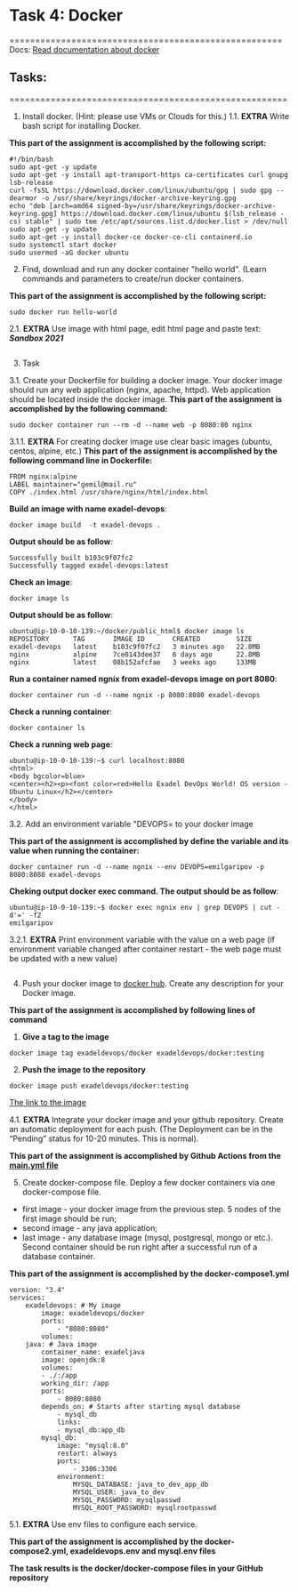 # Task 4: Docker
=====================================================
Docs:
[Read documentation about docker](https://docs.docker.com/)
 
## Tasks:
======================================================
1. Install docker. (Hint: please use VMs or Clouds  for this.)
   1.1. **EXTRA** Write bash script for installing Docker. 
  
**This part of the assignment is accomplished by the following script:** 
```
#!/bin/bash
sudo apt-get -y update
sudo apt-get -y install apt-transport-https ca-certificates curl gnupg lsb-release
curl -fsSL https://download.docker.com/linux/ubuntu/gpg | sudo gpg --dearmor -o /usr/share/keyrings/docker-archive-keyring.gpg
echo "deb [arch=amd64 signed-by=/usr/share/keyrings/docker-archive-keyring.gpg] https://download.docker.com/linux/ubuntu $(lsb_release -cs) stable" | sudo tee /etc/apt/sources.list.d/docker.list > /dev/null
sudo apt-get -y update
sudo apt-get -y install docker-ce docker-ce-cli containerd.io
sudo systemctl start docker
sudo usermod -aG docker ubuntu
```
 
2. Find, download and run any docker container "hello world". (Learn commands and   parameters to create/run docker containers.

**This part of the assignment is accomplished by the following script:** 
```
sudo docker run hello-world
```

2.1. **EXTRA** Use image with html page, edit html page and paste text: <Username> **_Sandbox 2021_**

```

```

3. Task

3.1. Create your Dockerfile for building a docker image. Your docker image should run any web application (nginx, apache, httpd). Web application should be located inside the docker image. 
**This part of the assignment is accomplished by the following command:** 
```
sudo docker container run --rm -d --name web -p 8080:80 nginx
```
3.1.1. **EXTRA** For creating docker image use clear basic images (ubuntu, centos, alpine, etc.)
**This part of the assignment is accomplished by the following command line in Dockerfile:** 

```
FROM nginx:alpine
LABEL maintainer="gemil@mail.ru"
COPY ./index.html /usr/share/nginx/html/index.html
```

**Build an image with name exadel-devops**:

```
docker image build  -t exadel-devops .
```

**Output should be as follow**:
```
Successfully built b103c9f07fc2
Successfully tagged exadel-devops:latest
```

**Check an image**:

```
docker image ls
```

**Output should be as follow**:

```
ubuntu@ip-10-0-10-139:~/docker/public_html$ docker image ls
REPOSITORY      TAG       IMAGE ID       CREATED         SIZE
exadel-devops   latest    b103c9f07fc2   3 minutes ago   22.8MB
nginx           alpine    7ce0143dee37   6 days ago      22.8MB
nginx           latest    08b152afcfae   3 weeks ago     133MB
```

**Run a container named ngnix from exadel-devops image on port 8080**:
```
docker container run -d --name ngnix -p 8080:8080 exadel-devops
```

**Check a running container**:

```
docker container ls
```

**Check a running web page**:

```
ubuntu@ip-10-0-10-139:~$ curl localhost:8080
<html>
<body bgcolor=blue>
<center><h2><p><font color=red>Hello Exadel DevOps World! OS version - Ubuntu Linux</h2></center>
</body>
</html>
```

3.2. Add an environment variable "DEVOPS=<username> to your docker image

**This part of the assignment is accomplished by define the variable and its value when running the container:** 

```
docker container run -d --name ngnix --env DEVOPS=emilgaripov -p 8080:8080 exadel-devops
```
**Cheking output docker exec command. The output should be as follow**:

```
ubuntu@ip-10-0-10-139:~$ docker exec ngnix env | grep DEVOPS | cut -d'=' -f2
emilgaripov
```

3.2.1. **EXTRA** Print environment variable with the value on a web page (if environment variable changed after container restart - the web page must be updated with a new value)

```

```
 
4. Push your docker image to [docker hub](https://hub.docker.com/). Create any description for your Docker image. 

**This part of the assignment is accomplished by following lines of command** 
1. **Give a tag to the image**
```
docker image tag exadeldevops/docker exadeldevops/docker:testing
```
2. **Push the image to the repository**

```
docker image push exadeldevops/docker:testing 
```
[The link to the image](https://hub.docker.com/layers/162803469/exadeldevops/docker/testing/images/sha256-644542e7286fe608ef991abb74f57320b9595d7c1dd6572d198b0187213bd61e?context=repo) 

4.1. **EXTRA** Integrate your docker image and your github repository. Create an automatic deployment for each push. (The Deployment can be in the “Pending” status for 10-20 minutes. This is normal).

**This part of the assignment is accomplished by Github Actions from the [main.yml file](https://github.com/gissarsky/exadel_devops/tree/master/.github/workflows)** 

 
5.  Create docker-compose file. Deploy a few docker containers via one docker-compose file. 
  - first image - your docker image from the previous step. 5 nodes of the first image should be run;
  - second image - any java application;
  - last image - any database image (mysql, postgresql, mongo or etc.).
    Second container should be run right after a successful run of a database container.

**This part of the assignment is accomplished by the docker-compose1.yml**

```
version: "3.4"
services:
	exadeldevops: # My image
        image: exadeldevops/docker
        ports:
            - "8080:8080"
        volumes: 
    java: # Java image
        container_name: exadeljava
        image: openjdk:8
        volumes:
        - ./:/app
        working_dir: /app
        ports:
            - 8080:8080
        depends_on: # Starts after starting mysql database
            - mysql_db
            links:
            - mysql_db:app_db
        mysql_db:
            image: "mysql:8.0"
            restart: always
            ports:
                - 3306:3306
            environment:
                MYSQL_DATABASE: java_to_dev_app_db
                MYSQL_USER: java_to_dev
                MYSQL_PASSWORD: mysqlpasswd
                MYSQL_ROOT_PASSWORD: mysqlrootpasswd 
```

5.1. **EXTRA** Use env files to configure each service.

**This part of the assignment is accomplished by the docker-compose2.yml, exadeldevops.env  and mysql.env files**
 
**The task results is the docker/docker-compose files in your GitHub repository**
